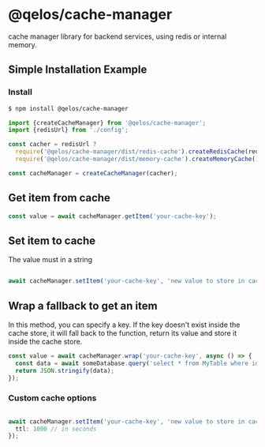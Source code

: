 # @qelos/cache-manager

cache manager library for backend services, using redis or internal memory.

## Simple Installation Example

### Install
```bash
$ npm install @qelos/cache-manager
```

```typescript
import {createCacheManager} from '@qelos/cache-manager';
import {redisUrl} from './config';

const cacher = redisUrl ?
  require('@qelos/cache-manager/dist/redis-cache').createRedisCache(redisUrl) :
  require('@qelos/cache-manager/dist/memory-cache').createMemoryCache()

const cacheManager = createCacheManager(cacher);
```

## Get item from cache
```typescript
const value = await cacheManager.getItem('your-cache-key');
```

## Set item to cache
The value must in a string
```typescript

await cacheManager.setItem('your-cache-key', 'new value to store in cache');
```


## Wrap a fallback to get an item

In this method, you can specify a key.
If the key doesn't exist inside the cache store, it will fall back to the function, return its value and store it inside the cache store.

```typescript
const value = await cacheManager.wrap('your-cache-key', async () => {
  const data = await someDatabase.query('select * from MyTable where id = X')
  return JSON.stringify(data);
});
```

### Custom cache options


```typescript

await cacheManager.setItem('your-cache-key', 'new value to store in cache', {
  ttl: 1000 // in seconds
});
```
